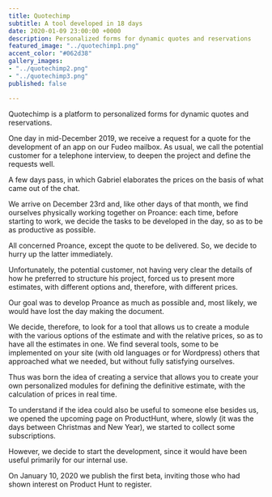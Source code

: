 ```yaml
---
title: Quotechimp
subtitle: A tool developed in 18 days
date: 2020-01-09 23:00:00 +0000
description: Personalized forms for dynamic quotes and reservations
featured_image: "../quotechimp1.png"
accent_color: "#062d38"
gallery_images:
- "../quotechimp2.png"
- "../quotechimp3.png"
published: false

---
```

Quotechimp is a platform to personalized forms for dynamic quotes and reservations.

One day in mid-December 2019, we receive a request for a quote for the development of an app on our Fudeo mailbox. As usual, we call the potential customer for a telephone interview, to deepen the project and define the requests well.

A few days pass, in which Gabriel elaborates the prices on the basis of what came out of the chat.

We arrive on December 23rd and, like other days of that month, we find ourselves physically working together on Proance: each time, before starting to work, we decide the tasks to be developed in the day, so as to be as productive as possible.

All concerned Proance, except the quote to be delivered. So, we decide to hurry up the latter immediately.

Unfortunately, the potential customer, not having very clear the details of how he preferred to structure his project, forced us to present more estimates, with different options and, therefore, with different prices.

Our goal was to develop Proance as much as possible and, most likely, we would have lost the day making the document.

We decide, therefore, to look for a tool that allows us to create a module with the various options of the estimate and with the relative prices, so as to have all the estimates in one. We find several tools, some to be implemented on your site (with old languages ​​or for Wordpress) others that approached what we needed, but without fully satisfying ourselves.

Thus was born the idea of ​​creating a service that allows you to create your own personalized modules for defining the definitive estimate, with the calculation of prices in real time.

To understand if the idea could also be useful to someone else besides us, we opened the upcoming page on ProductHunt, where, slowly (it was the days between Christmas and New Year), we started to collect some subscriptions.

However, we decide to start the development, since it would have been useful primarily for our internal use.

On January 10, 2020 we publish the first beta, inviting those who had shown interest on Product Hunt to register.